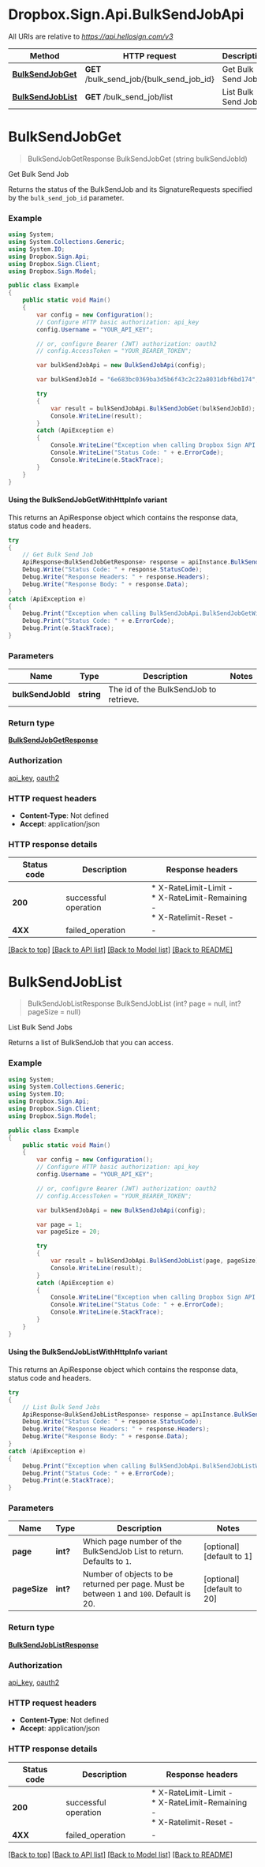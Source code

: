 # Dropbox.Sign.Api.BulkSendJobApi

All URIs are relative to *https://api.hellosign.com/v3*

| Method | HTTP request | Description |
|--------|--------------|-------------|
| [**BulkSendJobGet**](BulkSendJobApi.md#bulksendjobget) | **GET** /bulk_send_job/{bulk_send_job_id} | Get Bulk Send Job |
| [**BulkSendJobList**](BulkSendJobApi.md#bulksendjoblist) | **GET** /bulk_send_job/list | List Bulk Send Jobs |

<a name="bulksendjobget"></a>
# **BulkSendJobGet**
> BulkSendJobGetResponse BulkSendJobGet (string bulkSendJobId)

Get Bulk Send Job

Returns the status of the BulkSendJob and its SignatureRequests specified by the `bulk_send_job_id` parameter.

### Example
```csharp
using System;
using System.Collections.Generic;
using System.IO;
using Dropbox.Sign.Api;
using Dropbox.Sign.Client;
using Dropbox.Sign.Model;

public class Example
{
    public static void Main()
    {
        var config = new Configuration();
        // Configure HTTP basic authorization: api_key
        config.Username = "YOUR_API_KEY";

        // or, configure Bearer (JWT) authorization: oauth2
        // config.AccessToken = "YOUR_BEARER_TOKEN";

        var bulkSendJobApi = new BulkSendJobApi(config);

        var bulkSendJobId = "6e683bc0369ba3d5b6f43c2c22a8031dbf6bd174";

        try
        {
            var result = bulkSendJobApi.BulkSendJobGet(bulkSendJobId);
            Console.WriteLine(result);
        }
        catch (ApiException e)
        {
            Console.WriteLine("Exception when calling Dropbox Sign API: " + e.Message);
            Console.WriteLine("Status Code: " + e.ErrorCode);
            Console.WriteLine(e.StackTrace);
        }
    }
}

```

#### Using the BulkSendJobGetWithHttpInfo variant
This returns an ApiResponse object which contains the response data, status code and headers.

```csharp
try
{
    // Get Bulk Send Job
    ApiResponse<BulkSendJobGetResponse> response = apiInstance.BulkSendJobGetWithHttpInfo(bulkSendJobId);
    Debug.Write("Status Code: " + response.StatusCode);
    Debug.Write("Response Headers: " + response.Headers);
    Debug.Write("Response Body: " + response.Data);
}
catch (ApiException e)
{
    Debug.Print("Exception when calling BulkSendJobApi.BulkSendJobGetWithHttpInfo: " + e.Message);
    Debug.Print("Status Code: " + e.ErrorCode);
    Debug.Print(e.StackTrace);
}
```

### Parameters

| Name | Type | Description | Notes |
|------|------|-------------|-------|
| **bulkSendJobId** | **string** | The id of the BulkSendJob to retrieve. |  |

### Return type

[**BulkSendJobGetResponse**](BulkSendJobGetResponse.md)

### Authorization

[api_key](../README.md#api_key), [oauth2](../README.md#oauth2)

### HTTP request headers

 - **Content-Type**: Not defined
 - **Accept**: application/json


### HTTP response details
| Status code | Description | Response headers |
|-------------|-------------|------------------|
| **200** | successful operation |  * X-RateLimit-Limit -  <br>  * X-RateLimit-Remaining -  <br>  * X-Ratelimit-Reset -  <br>  |
| **4XX** | failed_operation |  -  |

[[Back to top]](#) [[Back to API list]](../README.md#documentation-for-api-endpoints) [[Back to Model list]](../README.md#documentation-for-models) [[Back to README]](../README.md)

<a name="bulksendjoblist"></a>
# **BulkSendJobList**
> BulkSendJobListResponse BulkSendJobList (int? page = null, int? pageSize = null)

List Bulk Send Jobs

Returns a list of BulkSendJob that you can access.

### Example
```csharp
using System;
using System.Collections.Generic;
using System.IO;
using Dropbox.Sign.Api;
using Dropbox.Sign.Client;
using Dropbox.Sign.Model;

public class Example
{
    public static void Main()
    {
        var config = new Configuration();
        // Configure HTTP basic authorization: api_key
        config.Username = "YOUR_API_KEY";

        // or, configure Bearer (JWT) authorization: oauth2
        // config.AccessToken = "YOUR_BEARER_TOKEN";

        var bulkSendJobApi = new BulkSendJobApi(config);

        var page = 1;
        var pageSize = 20;

        try
        {
            var result = bulkSendJobApi.BulkSendJobList(page, pageSize);
            Console.WriteLine(result);
        }
        catch (ApiException e)
        {
            Console.WriteLine("Exception when calling Dropbox Sign API: " + e.Message);
            Console.WriteLine("Status Code: " + e.ErrorCode);
            Console.WriteLine(e.StackTrace);
        }
    }
}

```

#### Using the BulkSendJobListWithHttpInfo variant
This returns an ApiResponse object which contains the response data, status code and headers.

```csharp
try
{
    // List Bulk Send Jobs
    ApiResponse<BulkSendJobListResponse> response = apiInstance.BulkSendJobListWithHttpInfo(page, pageSize);
    Debug.Write("Status Code: " + response.StatusCode);
    Debug.Write("Response Headers: " + response.Headers);
    Debug.Write("Response Body: " + response.Data);
}
catch (ApiException e)
{
    Debug.Print("Exception when calling BulkSendJobApi.BulkSendJobListWithHttpInfo: " + e.Message);
    Debug.Print("Status Code: " + e.ErrorCode);
    Debug.Print(e.StackTrace);
}
```

### Parameters

| Name | Type | Description | Notes |
|------|------|-------------|-------|
| **page** | **int?** | Which page number of the BulkSendJob List to return. Defaults to `1`. | [optional] [default to 1] |
| **pageSize** | **int?** | Number of objects to be returned per page. Must be between `1` and `100`. Default is 20. | [optional] [default to 20] |

### Return type

[**BulkSendJobListResponse**](BulkSendJobListResponse.md)

### Authorization

[api_key](../README.md#api_key), [oauth2](../README.md#oauth2)

### HTTP request headers

 - **Content-Type**: Not defined
 - **Accept**: application/json


### HTTP response details
| Status code | Description | Response headers |
|-------------|-------------|------------------|
| **200** | successful operation |  * X-RateLimit-Limit -  <br>  * X-RateLimit-Remaining -  <br>  * X-Ratelimit-Reset -  <br>  |
| **4XX** | failed_operation |  -  |

[[Back to top]](#) [[Back to API list]](../README.md#documentation-for-api-endpoints) [[Back to Model list]](../README.md#documentation-for-models) [[Back to README]](../README.md)

